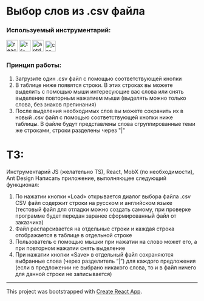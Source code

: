 # Выбор слов из .csv файла

### Используемый инструментарий:
<p>
  <img src="https://upload.wikimedia.org/wikipedia/commons/4/47/React.svg" alt="react-logo" width="30"/>
  <img src="https://upload.wikimedia.org/wikipedia/commons/4/4c/Typescript_logo_2020.svg" alt="ts-logo" width="30"/>
  <img src="https://static-00.iconduck.com/assets.00/ant-design-icon-512x512-xbdsnx83.png" alt="antd-logo" width="30"/>
  <img src="https://upload.wikimedia.org/wikipedia/commons/thumb/d/d5/CSS3_logo_and_wordmark.svg/640px-CSS3_logo_and_wordmark.svg.png" alt="css-logo" width="28"/> 
</p>

### Принцип работы:
1) Загрузите один .csv файл с помощью соответствующей кнопки
2) В таблице ниже появятся строки. В этих строках вы можете выделить с помощью мыши интересующие вас слова или снять выделение повторным нажатием мыши (выделять можно только слова, без знаков препинания)
3) После выделения необходимых слов вы можете сохранить их в новый .csv файл с помощью соответствующей кнопки ниже таблицы. В файле будут представлены слова сгруппированные теми же строками, строки разделены через "|" 

# ТЗ: 
Инструментарий JS (желательно TS), React, MobX (по необходимости), Ant Design
Написать приложение, выполняющее следующий функционал:
1) По нажатии кнопки «Load» открывается диалог выбора файла .csv
CSV файл содержит строки на русском и английском языке (тестовый файл для отладки
можно создать самому, при проверке программе будет передан заранее сформированный
файл от заказчика)
2) Файл распарсивается на отдельные строки и каждая строка отображается в таблице в
отдельной строке
3) Пользователь с помощью мышки при нажатии на слово может его, а при повторном
нажатии снять выделение
4) При нажатии кнопки «Save» в отдельный файл сохраняются выбранные слова (через
разделитель “|”) для каждого предложения (если в предложении не выбрано никакого
слова, то и в файл ничего для данной строки не записывается)

---

This project was bootstrapped with [Create React App](https://github.com/facebook/create-react-app).
